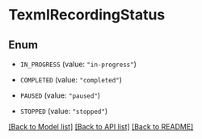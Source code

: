 # TexmlRecordingStatus

## Enum


* `IN_PROGRESS` (value: `"in-progress"`)

* `COMPLETED` (value: `"completed"`)

* `PAUSED` (value: `"paused"`)

* `STOPPED` (value: `"stopped"`)


[[Back to Model list]](../README.md#documentation-for-models) [[Back to API list]](../README.md#documentation-for-api-endpoints) [[Back to README]](../README.md)


